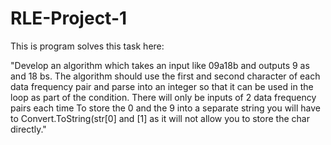 # RLE-Project-1

This is program solves this task here:

"Develop an algorithm which takes an input like 09a18b and outputs 9 as and 18 bs. The algorithm should use the first and second character of each data frequency pair  and parse into an integer so that it can be used in the loop as part of the condition.
There will only be inputs of 2 data frequency pairs each time
To store the 0 and the 9 into a separate string you will have to Convert.ToString(str[0] and [1] as it will not allow you to store the char directly."
